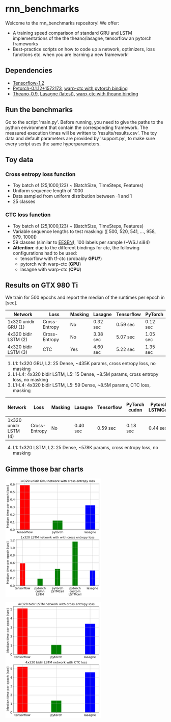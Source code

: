 # rnn_benchmarks
Welcome to the rnn_benchmarks repository! We offer:
- A training speed comparison of standard GRU and LSTM implementations of the the theano/lasagne, tensorflow an pytorch frameworks 
- Best-practice scripts on how to code up a network, optimizers, loss functions etc. when you are learning a new framework!

## Dependencies
  - [Tensorflow-1.2](https://github.com/tensorflow/tensorflow/tree/v1.2.0)
  - [Pytorch-0.1.12+1572173](https://github.com/pytorch/pytorch/tree/1572173ca735f379794d0ac10412208bbc0605b3), [warp-ctc with pytorch binding](https://github.com/SeanNaren/warp-ctc/tree/pytorch_bindings/pytorch_binding)
  - [Theano-0.9](https://github.com/Theano/Theano/releases/tag/rel-0.9.0), [Lasagne (latest)](https://github.com/Lasagne/Lasagne), [warp-ctc with theano binding](https://github.com/sherjilozair/ctc)

## Run the benchmarks
Go to the script 'main.py'. Before running, you need to give the paths to the python environment that contain the corresponding framework. The measured execution times will be written to 'results/results.csv'. 
The toy data and default parameters are provided by 'support.py', to make sure every script uses the same hyperparameters.

## Toy data
### Cross entropy loss function
  - Toy batch of (25,1000,123) ~ (BatchSize, TimeSteps, Features)
  - Uniform sequence length of 1000
  - Data sampled from uniform distribution between -1 and 1
  - 25 classes

### CTC loss function
  - Toy batch of (25,1000,123) ~ (BatchSize, TimeSteps, Features)
  - Variable sequence lengths to test masking: ([ 500,  520,  541, ..., 958,  979, 1000])
  - 59 classes (similar to [EESEN](https://github.com/srvk/eesen)), 100 labels per sample (~WSJ si84)
  - **Attention**: due to the different bindings for ctc, the following configurations had to be used:
    - tensorflow with tf-ctc (probably **GPU?**)
    - pytorch with warp-ctc (**GPU**)
    - lasagne with warp-ctc (**CPU**)
  
## Results on GTX 980 Ti
We train for 500 epochs and report the median of the runtimes per epoch in [sec].

  | Network              | Loss          | Masking | Lasagne    | Tensorflow  | PyTorch    |
  |----------------------|---------------|---------|------------|-------------|------------|
  | 1x320 unidir GRU (1) | Cross-Entropy | No      | 0.32 sec   | 0.59 sec    | 0.12 sec   |
  | 4x320 bidir LSTM (2) | Cross-Entropy | No      | 3.38 sec   | 5.07 sec    | 1.05 sec   |
  | 4x320 bidir LSTM (3) | CTC           | Yes     | 4.60 sec   | 5.22 sec    | 1.35 sec   |
  
  1. L1: 1x320 GRU, L2: 25 Dense, ~435K params, cross entropy loss, no masking
  2. L1-L4: 4x320 bidir LSTM, L5: 15 Dense, ~8.5M params, cross entropy loss, no masking
  3. L1-L4: 4x320 bidir LSTM, L5: 59 Dense, ~8.5M params, CTC loss, masking
  
  | Network              | Loss          | Masking | Lasagne    | Tensorflow  | PyTorch<br>cudnn | Pytorch<br>LSTMCell| Pytorch<br>Custom LSTM|
  |----------------------|---------------|---------|------------|-------------|----------------|-----------------|---------|
  | 1x320 unidir LSTM (4)| Cross-Entropy | No      | 0.40 sec   | 0.59 sec    | 0.18 sec       | 0.44 sec        | 1.16 sec|
  
  4. L1: 1x320 LSTM, L2: 25 Dense, ~578K params, cross entropy loss, no masking

## Gimme those bar charts
<img align="middle" src="/results/bars/bars_1x320GRU_ce.png" width="300"> <img align="middle" src="/results/bars/bars_1x320LSTM_ce.png" width="300">

<img align="middle" src="/results/bars/bars_4x320LSTM_ce.png" width="300"> <img align="middle" src="/results/bars/bars_4x320LSTM_ctc.png" width="300">



